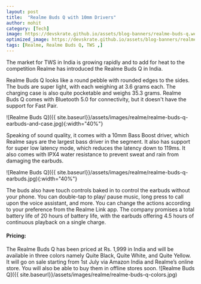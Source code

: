 ```yaml
---
layout: post
title:  "Realme Buds Q with 10mm Drivers"
author: mohit
category: [Tech]
image: https://devskrate.github.io/assets/blog-banners/realme-buds-q.webp
optimized_image: https://devskrate.github.io/assets/blog-banners/realme-buds-q-opt.webp
tags: [Realme, Realme Buds Q, TWS ,]
---
```

The market for TWS in India is growing rapidly and to add for heat to the competition Realme has introduced the Realme Buds Q in India.

Realme Buds Q looks like a round pebble with rounded edges to the sides. The buds are super light, with each weighing at 3.6 grams each. The charging case is also quite pocketable and weighs 35.3 grams. Realme Buds Q comes with Bluetooth 5.0  for connectivity, but it doesn't have the support for Fast Pair.

![Realme Buds Q]({{ site.baseurl}}/assets/images/realme/realme-buds-q-earbuds-and-case.jpg){:width="40%"}

Speaking of sound quality, it comes with a 10mm Bass Boost driver, which Realme says are the largest bass driver in the segment. It also has support for super low latency mode, which reduces the latency down to 119ms. It also comes with IPX4 water resistance to prevent sweat and rain from damaging the earbuds.

![Realme Buds Q]({{ site.baseurl}}/assets/images/realme/realme-buds-q-earbuds.jpg){:width="40%"}

The buds also have touch controls baked in to control the earbuds without your phone. You can double-tap to play/ pause music, long press to call upon the voice assistant, and more. You can change the actions according to your preference from the Realme Link app. The company promises a total battery life of 20 hours of battery life, with the earbuds offering 4.5 hours of continuous playback on a single charge.


#### Pricing:
The Realme Buds Q has been priced at Rs. 1,999 in India and will be available in three colors namely Quite Black, Quite White, and Quite Yellow. It will go on sale starting from 1st July via Amazon India and Realme’s online store. You will also be able to buy them in offline stores soon. 
![Realme Buds Q]({{ site.baseurl}}/assets/images/realme/realme-buds-q-colors.jpg)